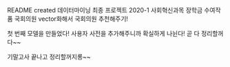 README created
데이터마이닝 최종 프로젝트
2020-1 사회혁신과목 장학금 수여작품
국회의원 vector화해서 국회의원 추천해주기!


첫 번째 모델을 만들었다!
사용자 사전을 추가해주니까 확실하게 나뉜다! 곧 다 정리할꺼다~~

기말고사 끝나고 정리할꺼지롱~~
